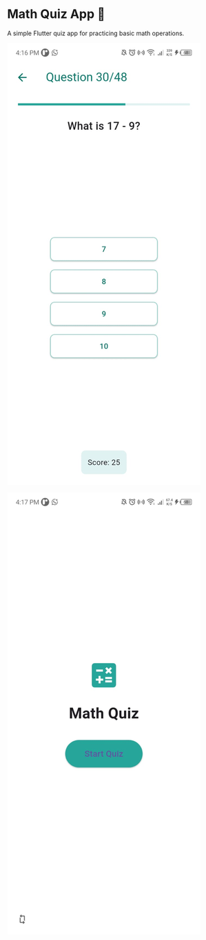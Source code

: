 
# Math Quiz App 🧮

A simple Flutter quiz app for practicing basic math operations.

![image alt](https://github.com/SaherIsrar1/QuizApp/blob/6b32b69622c84f6c46cbcd4c398c070dae9988a5/quiz.jpg)

![image alt](https://github.com/SaherIsrar1/QuizApp/blob/6b32b69622c84f6c46cbcd4c398c070dae9988a5/quizs.jpg)
